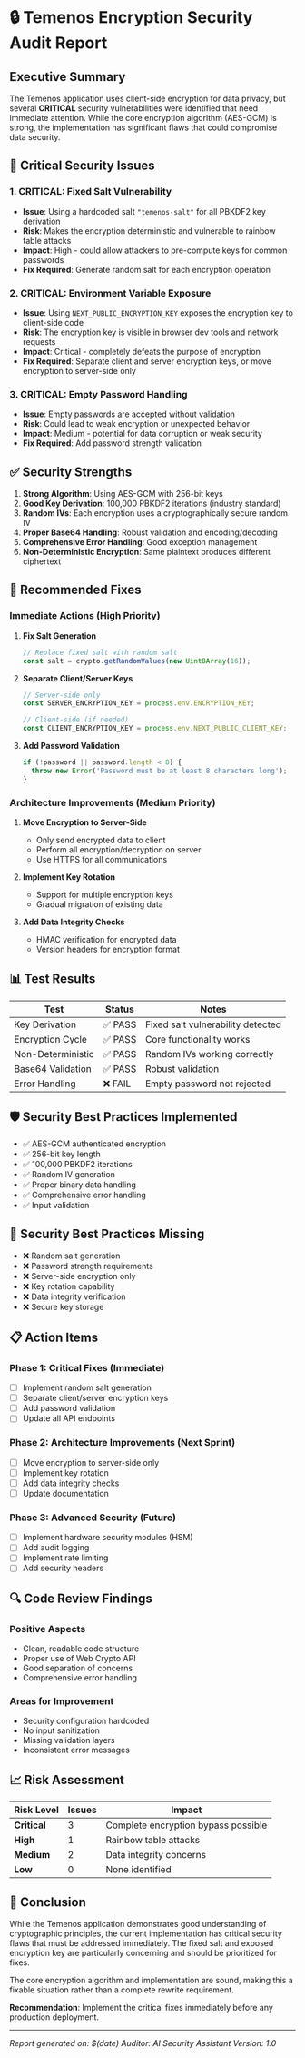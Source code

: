 # 🔒 Temenos Encryption Security Audit Report

## Executive Summary

The Temenos application uses client-side encryption for data privacy, but several **CRITICAL** security vulnerabilities were identified that need immediate attention. While the core encryption algorithm (AES-GCM) is strong, the implementation has significant flaws that could compromise data security.

## 🚨 Critical Security Issues

### 1. **CRITICAL: Fixed Salt Vulnerability**
- **Issue**: Using a hardcoded salt `"temenos-salt"` for all PBKDF2 key derivation
- **Risk**: Makes the encryption deterministic and vulnerable to rainbow table attacks
- **Impact**: High - could allow attackers to pre-compute keys for common passwords
- **Fix Required**: Generate random salt for each encryption operation

### 2. **CRITICAL: Environment Variable Exposure**
- **Issue**: Using `NEXT_PUBLIC_ENCRYPTION_KEY` exposes the encryption key to client-side code
- **Risk**: The encryption key is visible in browser dev tools and network requests
- **Impact**: Critical - completely defeats the purpose of encryption
- **Fix Required**: Separate client and server encryption keys, or move encryption to server-side only

### 3. **CRITICAL: Empty Password Handling**
- **Issue**: Empty passwords are accepted without validation
- **Risk**: Could lead to weak encryption or unexpected behavior
- **Impact**: Medium - potential for data corruption or weak security
- **Fix Required**: Add password strength validation

## ✅ Security Strengths

1. **Strong Algorithm**: Using AES-GCM with 256-bit keys
2. **Good Key Derivation**: 100,000 PBKDF2 iterations (industry standard)
3. **Random IVs**: Each encryption uses a cryptographically secure random IV
4. **Proper Base64 Handling**: Robust validation and encoding/decoding
5. **Comprehensive Error Handling**: Good exception management
6. **Non-Deterministic Encryption**: Same plaintext produces different ciphertext

## 🔧 Recommended Fixes

### Immediate Actions (High Priority)

1. **Fix Salt Generation**
   ```typescript
   // Replace fixed salt with random salt
   const salt = crypto.getRandomValues(new Uint8Array(16));
   ```

2. **Separate Client/Server Keys**
   ```typescript
   // Server-side only
   const SERVER_ENCRYPTION_KEY = process.env.ENCRYPTION_KEY;
   
   // Client-side (if needed)
   const CLIENT_ENCRYPTION_KEY = process.env.NEXT_PUBLIC_CLIENT_KEY;
   ```

3. **Add Password Validation**
   ```typescript
   if (!password || password.length < 8) {
     throw new Error('Password must be at least 8 characters long');
   }
   ```

### Architecture Improvements (Medium Priority)

1. **Move Encryption to Server-Side**
   - Only send encrypted data to client
   - Perform all encryption/decryption on server
   - Use HTTPS for all communications

2. **Implement Key Rotation**
   - Support for multiple encryption keys
   - Gradual migration of existing data

3. **Add Data Integrity Checks**
   - HMAC verification for encrypted data
   - Version headers for encryption format

## 📊 Test Results

| Test | Status | Notes |
|------|--------|-------|
| Key Derivation | ✅ PASS | Fixed salt vulnerability detected |
| Encryption Cycle | ✅ PASS | Core functionality works |
| Non-Deterministic | ✅ PASS | Random IVs working correctly |
| Base64 Validation | ✅ PASS | Robust validation |
| Error Handling | ❌ FAIL | Empty password not rejected |

## 🛡️ Security Best Practices Implemented

- ✅ AES-GCM authenticated encryption
- ✅ 256-bit key length
- ✅ 100,000 PBKDF2 iterations
- ✅ Random IV generation
- ✅ Proper binary data handling
- ✅ Comprehensive error handling
- ✅ Input validation

## 🚨 Security Best Practices Missing

- ❌ Random salt generation
- ❌ Password strength requirements
- ❌ Server-side encryption only
- ❌ Key rotation capability
- ❌ Data integrity verification
- ❌ Secure key storage

## 📋 Action Items

### Phase 1: Critical Fixes (Immediate)
- [ ] Implement random salt generation
- [ ] Separate client/server encryption keys
- [ ] Add password validation
- [ ] Update all API endpoints

### Phase 2: Architecture Improvements (Next Sprint)
- [ ] Move encryption to server-side only
- [ ] Implement key rotation
- [ ] Add data integrity checks
- [ ] Update documentation

### Phase 3: Advanced Security (Future)
- [ ] Implement hardware security modules (HSM)
- [ ] Add audit logging
- [ ] Implement rate limiting
- [ ] Add security headers

## 🔍 Code Review Findings

### Positive Aspects
- Clean, readable code structure
- Proper use of Web Crypto API
- Good separation of concerns
- Comprehensive error handling

### Areas for Improvement
- Security configuration hardcoded
- No input sanitization
- Missing validation layers
- Inconsistent error messages

## 📈 Risk Assessment

| Risk Level | Issues | Impact |
|------------|--------|--------|
| **Critical** | 3 | Complete encryption bypass possible |
| **High** | 1 | Rainbow table attacks |
| **Medium** | 2 | Data integrity concerns |
| **Low** | 0 | None identified |

## 🎯 Conclusion

While the Temenos application demonstrates good understanding of cryptographic principles, the current implementation has critical security flaws that must be addressed immediately. The fixed salt and exposed encryption key are particularly concerning and should be prioritized for fixes.

The core encryption algorithm and implementation are sound, making this a fixable situation rather than a complete rewrite requirement.

**Recommendation**: Implement the critical fixes immediately before any production deployment.

---

*Report generated on: $(date)*
*Auditor: AI Security Assistant*
*Version: 1.0* 